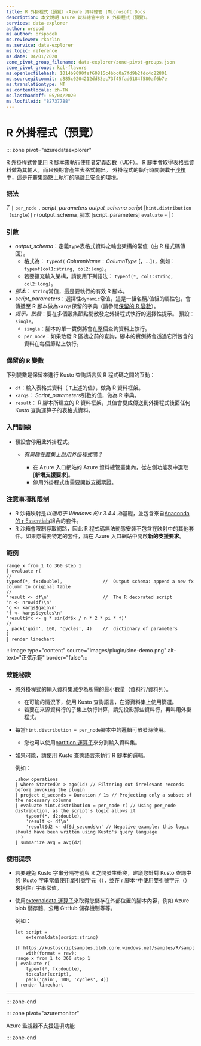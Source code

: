 ```yaml
---
title: R 外掛程式（預覽）-Azure 資料總管 |Microsoft Docs
description: 本文說明 Azure 資料總管中的 R 外掛程式（預覽）。
services: data-explorer
author: orspod
ms.author: orspodek
ms.reviewer: rkarlin
ms.service: data-explorer
ms.topic: reference
ms.date: 04/01/2020
zone_pivot_group_filename: data-explorer/zone-pivot-groups.json
zone_pivot_groups: kql-flavors
ms.openlocfilehash: 1014b9090fef60816c4bbc0a7fd9b2fdc4c22801
ms.sourcegitcommit: d885c0204212dd83ec73f45fad6184f580af6b7e
ms.translationtype: MT
ms.contentlocale: zh-TW
ms.lasthandoff: 05/04/2020
ms.locfileid: "82737788"
---
```

# <a name="r-plugin-preview"></a>R 外掛程式（預覽）

::: zone pivot="azuredataexplorer"

R 外掛程式會使用 R 腳本來執行使用者定義函數（UDF）。 R 腳本會取得表格式資料做為其輸入，而且預期會產生表格式輸出。
外掛程式的執行時間裝載于[沙箱](../concepts/sandboxes.md)中，這是在叢集節點上執行的隔離且安全的環境。

### <a name="syntax"></a>語法

*T* `|` `per_node` `,` *script_parameters* *output_schema* *script* [`hint.distribution` （`single`）] `r(`output_schema`,`腳本 [script_parameters] `evaluate` `=`  | `)`


### <a name="arguments"></a>引數

* *output_schema*：定義`type`表格式資料之輸出架構的常值（由 R 程式碼傳回）。
    * 格式為： `typeof(` *ColumnName* `:` *ColumnType* [，...]`)`，例如： `typeof(col1:string, col2:long)`。
    * 若要擴充輸入架構，請使用下列語法： `typeof(*, col1:string, col2:long)`。
* *腳本*： `string`常值，這是要執行的有效 R 腳本。
* *script_parameters*：選擇性`dynamic`常值，這是一組名稱/值組的屬性包，會傳遞至 R 腳本做為`kargs`保留的字典（請參閱[保留的 R 變數](#reserved-r-variables)）。
* *提示。散發*：要在多個叢集節點間散發之外掛程式執行的選擇性提示。
   預設：`single`。
    * `single`：腳本的單一實例將會在整個查詢資料上執行。
    * `per_node`：如果散發 R 區塊之前的查詢，腳本的實例將會透過它所包含的資料在每個節點上執行。


### <a name="reserved-r-variables"></a>保留的 R 變數

下列變數是保留來進行 Kusto 查詢語言與 R 程式碼之間的互動：

* `df`：輸入表格式資料（ `T`上述的值），做為 R 資料框架。
* `kargs`： *Script_parameters*引數的值，做為 R 字典。
* `result`： R 腳本所建立的 R 資料框架，其值會變成傳送到外掛程式後面任何 Kusto 查詢運算子的表格式資料。

### <a name="onboarding"></a>入門訓練


* 預設會停用此外掛程式。
    * *有興趣在叢集上啟用外掛程式嗎？*
        
        * 在 Azure 入口網站的 Azure 資料總管叢集內，從左側功能表中選取 [**新增支援要求**]。
        * 停用外掛程式也需要開啟支援票證。

### <a name="notes-and-limitations"></a>注意事項和限制

* R 沙箱映射是*以適用于 Windows 的 r 3.4.4 為*基礎，並包含來自[Anaconda 的 r Essentials](https://docs.anaconda.com/anaconda/packages/r-language-pkg-docs/)組合的套件。
* R 沙箱會限制存取網路，因此 R 程式碼無法動態安裝不包含在映射中的其他套件。如果您需要特定的套件，請在 Azure 入口網站中開啟**新的支援要求**。


### <a name="examples"></a>範例

```kusto
range x from 1 to 360 step 1
| evaluate r(
//
typeof(*, fx:double),               //  Output schema: append a new fx column to original table 
//
'result <- df\n'                    //  The R decorated script
'n <- nrow(df)\n'
'g <- kargs$gain\n'
'f <- kargs$cycles\n'
'result$fx <- g * sin(df$x / n * 2 * pi * f)'
//
, pack('gain', 100, 'cycles', 4)    //  dictionary of parameters
)
| render linechart 
```

:::image type="content" source="images/plugin/sine-demo.png" alt-text="正弦示範" border="false":::

### <a name="performance-tips"></a>效能秘訣

* 將外掛程式的輸入資料集減少為所需的最小數量（資料行/資料列）。
    * 在可能的情況下，使用 Kusto 查詢語言，在源資料集上使用篩選。
    * 若要在來源資料行的子集上執行計算，請先投影那些資料行，再叫用外掛程式。
* 每當`hint.distribution = per_node`腳本中的邏輯可散發時使用。
    * 您也可以使用[partition 運算子](partitionoperator.md)來分割輸入資料集。
* 如果可能，請使用 Kusto 查詢語言來執行 R 腳本的邏輯。

    例如：

    ```kusto    
    .show operations
    | where StartedOn > ago(1d) // Filtering out irrelevant records before invoking the plugin
    | project d_seconds = Duration / 1s // Projecting only a subset of the necessary columns
    | evaluate hint.distribution = per_node r( // Using per_node distribution, as the script's logic allows it
        typeof(*, d2:double),
        'result <- df\n'
        'result$d2 <- df$d_seconds\n' // Negative example: this logic should have been written using Kusto's query language
      )
    | summarize avg = avg(d2)
    ```

### <a name="usage-tips"></a>使用提示

* 若要避免 Kusto 字串分隔符號與 R 之間發生衝突，建議您針對 Kusto 查詢中的`'`Kusto 字串常值使用單引號字元（），並在 r 腳本`"`中使用雙引號字元（）來括住 r 字串常值。
* 使用[externaldata 運算子](externaldata-operator.md)來取得您儲存在外部位置的腳本內容，例如 Azure blob 儲存體、公用 GitHub 儲存機制等等。
  
  例如：

    ```kusto    
    let script = 
        externaldata(script:string)
        [h'https://kustoscriptsamples.blob.core.windows.net/samples/R/sample_script.r']
        with(format = raw);
    range x from 1 to 360 step 1
    | evaluate r(
        typeof(*, fx:double),
        toscalar(script), 
        pack('gain', 100, 'cycles', 4))
    | render linechart 
    ```

---

::: zone-end

::: zone pivot="azuremonitor"

Azure 監視器不支援這項功能

::: zone-end

